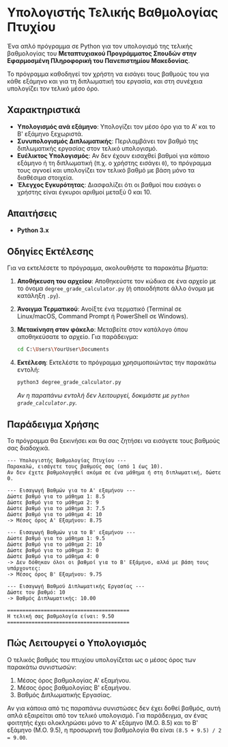 # Υπολογιστής Τελικής Βαθμολογίας Πτυχίου

Ένα απλό πρόγραμμα σε Python για τον υπολογισμό της τελικής βαθμολογίας του **Μεταπτυχιακού Προγράμματος Σπουδών στην Εφαρμοσμένη Πληροφορική του Πανεπιστημίου Μακεδονίας**.

Το πρόγραμμα καθοδηγεί τον χρήστη να εισάγει τους βαθμούς του για κάθε εξάμηνο και για τη διπλωματική του εργασία, και στη συνέχεια υπολογίζει τον τελικό μέσο όρο.

## Χαρακτηριστικά

- **Υπολογισμός ανά εξάμηνο**: Υπολογίζει τον μέσο όρο για το Α' και το Β' εξάμηνο ξεχωριστά.
- **Συνυπολογισμός Διπλωματικής**: Περιλαμβάνει τον βαθμό της διπλωματικής εργασίας στον τελικό υπολογισμό.
- **Ευέλικτος Υπολογισμός**: Αν δεν έχουν εισαχθεί βαθμοί για κάποιο εξάμηνο ή τη διπλωματική (π.χ. ο χρήστης εισάγει `0`), το πρόγραμμα τους αγνοεί και υπολογίζει τον τελικό βαθμό με βάση μόνο τα διαθέσιμα στοιχεία.
- **Έλεγχος Εγκυρότητας**: Διασφαλίζει ότι οι βαθμοί που εισάγει ο χρήστης είναι έγκυροι αριθμοί μεταξύ 0 και 10.

## Απαιτήσεις

- **Python 3.x**

## Οδηγίες Εκτέλεσης

Για να εκτελέσετε το πρόγραμμα, ακολουθήστε τα παρακάτω βήματα:

1.  **Αποθήκευση του αρχείου**: Αποθηκεύστε τον κώδικα σε ένα αρχείο με το όνομα `degree_grade_calculator.py` (ή οποιοδήποτε άλλο όνομα με κατάληξη `.py`).

2.  **Άνοιγμα Τερματικού**: Ανοίξτε ένα τερματικό (Terminal σε Linux/macOS, Command Prompt ή PowerShell σε Windows).

3.  **Μετακίνηση στον φάκελο**: Μεταβείτε στον κατάλογο όπου αποθηκεύσατε το αρχείο. Για παράδειγμα:
    ```sh
    cd C:\Users\YourUser\Documents
    ```

4.  **Εκτέλεση**: Εκτελέστε το πρόγραμμα χρησιμοποιώντας την παρακάτω εντολή:
    ```sh
    python3 degree_grade_calculator.py
    ```
    *Αν η παραπάνω εντολή δεν λειτουργεί, δοκιμάστε με `python grade_calculator.py`.*

## Παράδειγμα Χρήσης

Το πρόγραμμα θα ξεκινήσει και θα σας ζητήσει να εισάγετε τους βαθμούς σας διαδοχικά.

```
--- Υπολογιστής Βαθμολογίας Πτυχίου ---
Παρακαλώ, εισάγετε τους βαθμούς σας (από 1 έως 10).
Αν δεν έχετε βαθμολογηθεί ακόμα σε ένα μάθημα ή στη διπλωματική, δώστε 0.

--- Εισαγωγή Βαθμών για το Α' εξαμήνου ---
Δώστε βαθμό για το μάθημα 1: 8.5
Δώστε βαθμό για το μάθημα 2: 9
Δώστε βαθμό για το μάθημα 3: 7.5
Δώστε βαθμό για το μάθημα 4: 10
-> Μέσος όρος Α' Εξαμήνου: 8.75

--- Εισαγωγή Βαθμών για το Β' εξαμήνου ---
Δώστε βαθμό για το μάθημα 1: 9.5
Δώστε βαθμό για το μάθημα 2: 10
Δώστε βαθμό για το μάθημα 3: 0
Δώστε βαθμό για το μάθημα 4: 0
-> Δεν δόθηκαν όλοι οι βαθμοί για το Β' Εξάμηνο, αλλά με βάση τους υπάρχοντες:
-> Μέσος όρος Β' Εξαμήνου: 9.75

--- Εισαγωγή Βαθμού Διπλωματικής Εργασίας ---
Δώστε τον βαθμό: 10
-> Βαθμός Διπλωματικής: 10.00

========================================
Η τελική σας βαθμολογία είναι: 9.50
========================================
```

## Πώς Λειτουργεί ο Υπολογισμός

Ο τελικός βαθμός του πτυχίου υπολογίζεται ως ο μέσος όρος των παρακάτω συνιστωσών:
1.  Μέσος όρος βαθμολογίας Α' εξαμήνου.
2.  Μέσος όρος βαθμολογίας Β' εξαμήνου.
3.  Βαθμός Διπλωματικής Εργασίας.

Αν για κάποια από τις παραπάνω συνιστώσες δεν έχει δοθεί βαθμός, αυτή απλά εξαιρείται από τον τελικό υπολογισμό. Για παράδειγμα, αν ένας φοιτητής έχει ολοκληρώσει μόνο το Α' εξάμηνο (Μ.Ο. 8.5) και το Β' εξάμηνο (Μ.Ο. 9.5), η προσωρινή του βαθμολογία θα είναι `(8.5 + 9.5) / 2 = 9.00`.

